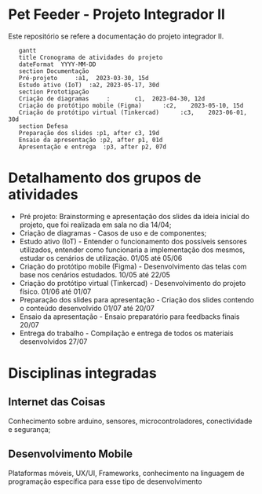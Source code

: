 # Pet Feeder - Projeto Integrador II
Este repositório se refere a documentação do projeto integrador II. 


 
 ```mermaid
    gantt
    title Cronograma de atividades do projeto
    dateFormat  YYYY-MM-DD
    section Documentação
    Pré-projeto     :a1,  2023-03-30, 15d
    Estudo ativo (IoT)  :a2, 2023-05-17, 30d
    section Prototipação
    Criação de diagramas     :       c1,  2023-04-30, 12d
    Criação do protótipo mobile (Figma)      :c2,    2023-05-10, 15d
    Criação do protótipo virtual (Tinkercad)      :c3,    2023-06-01, 30d
    section Defesa
    Preparação dos slides :p1, after c3, 19d
    Ensaio da apresentação :p2, after p1, 01d
    Apresentação e entrega  :p3, after p2, 07d
``` 

# Detalhamento dos grupos de atividades

- Pré projeto: Brainstorming e apresentação dos slides da ideia inicial do projeto, que foi realizada em sala no dia 14/04;
- Criação de diagramas - Casos de uso e de componentes;
- Estudo ativo (IoT) - Entender o funcionamento dos possíveis sensores utilizados, entender como funcionaria a implementação dos mesmos, estudar
os cenários de utilização. 01/05 até 05/06
- Criação do protótipo mobile (Figma) - Desenvolvimento das telas com base nos cenários estudados. 10/05 até 22/05
- Criação do protótipo virtual (Tinkercad) - Desenvolvimento do projeto físico. 01/06 até 01/07
- Preparação dos slides para apresentação - Criação dos slides contendo o conteúdo desenvolvido 01/07 até 20/07
- Ensaio da apresentação - Ensaio preparatório para feedbacks finais 20/07
- Entrega do trabalho - Compilação e entrega de todos os materiais desenvolvidos 27/07

# Disciplinas integradas
## Internet das Coisas 

Conhecimento sobre arduino, sensores, microcontroladores, conectividade e segurança;

## Desenvolvimento Mobile

Plataformas móveis, UX/UI, Frameworks, conhecimento na linguagem de programação específica para esse tipo de desenvolvimento
